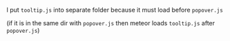 I put `tooltip.js` into separate folder because it must load before `popover.js`

(if it is in the same dir with `popover.js` then meteor loads `tooltip.js` after `popover.js`)
